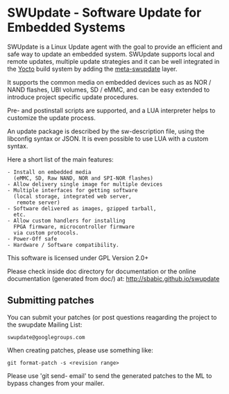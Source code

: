SWUpdate - Software Update for Embedded Systems
===============================================

SWUpdate is a Linux Update agent with the goal to
provide an efficient and safe way to update
an embedded system. SWUpdate supports local and remote
updates, multiple update strategies and it can
be well integrated in the [Yocto](https://www.yoctoproject.org) build system by adding
the [meta-swupdate](https://layers.openembedded.org/layerindex/branch/master/layer/meta-swupdate/) layer.

It supports the common media on embedded devices 
such as as NOR / NAND flashes, UBI volumes, SD / eMMC, and can
be easy extended to introduce project specific update
procedures.

Pre- and postinstall scripts are supported, and a LUA
interpreter helps to customize the update process.

An update package is described by the sw-description file,
using the libconfig syntax or JSON. It is even possible to
use LUA with a custom syntax.

Here a short list of the main features:

	- Install on embedded media
	  (eMMC, SD, Raw NAND, NOR and SPI-NOR flashes)
	- Allow delivery single image for multiple devices
	- Multiple interfaces for getting software
	  (local storage, integrated web server,
	   remote server)
	- Software delivered as images, gzipped tarball,
	  etc.
	- Allow custom handlers for installing
	  FPGA firmware, microcontroller firmware
	  via custom protocols.
	- Power-Off safe
	- Hardware / Software compatibility.

This software is licensed under GPL Version 2.0+

Please check inside doc directory for documentation or
the online documentation (generated from doc/) at:
http://sbabic.github.io/swupdate


Submitting patches
------------------

You can submit your patches (or post questions reagarding
the project to the swupdate Mailing List:

	swupdate@googlegroups.com

When creating patches, please use something like:

    git format-patch -s <revision range>

Please use 'git send- email' to send the generated patches to the ML
to bypass changes from your mailer.

